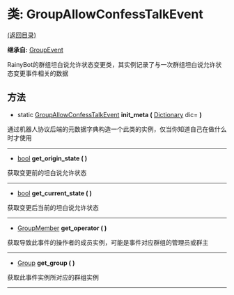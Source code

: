 # 类: GroupAllowConfessTalkEvent  
[(返回目录)](README.md)  
  
**继承自:** [GroupEvent](GroupEvent.md)  
  
RainyBot的群组坦白说允许状态变更类，其实例记录了与一次群组坦白说允许状态变更事件相关的数据  
  
## 方法 
  
- static [GroupAllowConfessTalkEvent](GroupAllowConfessTalkEvent.md) **init_meta (** [Dictionary](https://docs.godotengine.org/en/latest/classes/class_dictionary.html) dic= **)**  
  
通过机器人协议后端的元数据字典构造一个此类的实例，仅当你知道自己在做什么时才使用  
  
---  
  
-  [bool](https://docs.godotengine.org/en/latest/classes/class_bool.html) **get_origin_state ( )**  
  
获取变更前的坦白说允许状态  
  
---  
  
-  [bool](https://docs.godotengine.org/en/latest/classes/class_bool.html) **get_current_state ( )**  
  
获取变更后当前的坦白说允许状态  
  
---  
  
-  [GroupMember](GroupMember.md) **get_operator ( )**  
  
获取导致此事件的操作者的成员实例，可能是事件对应群组的管理员或群主  
  
---  
  
-  [Group](Group.md) **get_group ( )**  
  
获取此事件实例所对应的群组实例  
  
---  
  

